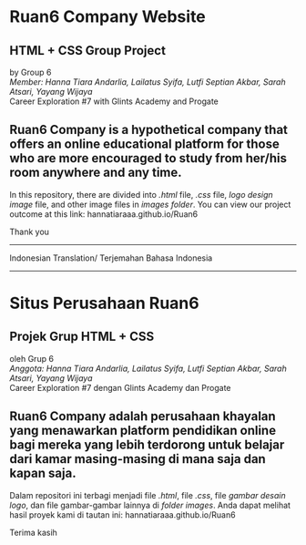 # Ruan6 Company Website
## HTML + CSS Group Project
by Group 6 <br>
   _Member: Hanna Tiara Andarlia, Lailatus Syifa, Lutfi Septian Akbar, Sarah Atsari, Yayang Wijaya_ <br>
Career Exploration #7 with Glints Academy and Progate


Ruan6 Company is a hypothetical company that offers an online educational platform for those who are more encouraged to study from her/his room anywhere and any time.
-----------------------------------------------

In this repository, there are divided into *.html* file, *.css* file, *logo design image* file, and other image files in *images folder*.
You can view our project outcome at this link: hannatiaraaa.github.io/Ruan6

Thank you


________________________________
Indonesian Translation/ Terjemahan Bahasa Indonesia
________________________________
# Situs Perusahaan Ruan6
## Projek Grup HTML + CSS
oleh Grup 6 <br>
    _Anggota: Hanna Tiara Andarlia, Lailatus Syifa, Lutfi Septian Akbar, Sarah Atsari, Yayang Wijaya_ <br>
Career Exploration #7 dengan Glints Academy dan Progate


Ruan6 Company adalah perusahaan khayalan yang menawarkan platform pendidikan online bagi mereka yang lebih terdorong untuk belajar dari kamar masing-masing di mana saja dan kapan saja.
-----------------------------------------------

Dalam repositori ini terbagi menjadi file *.html*, file *.css*, file *gambar desain logo*, dan file gambar-gambar lainnya di *folder images*.
Anda dapat melihat hasil proyek kami di tautan ini: hannatiaraaa.github.io/Ruan6

Terima kasih
